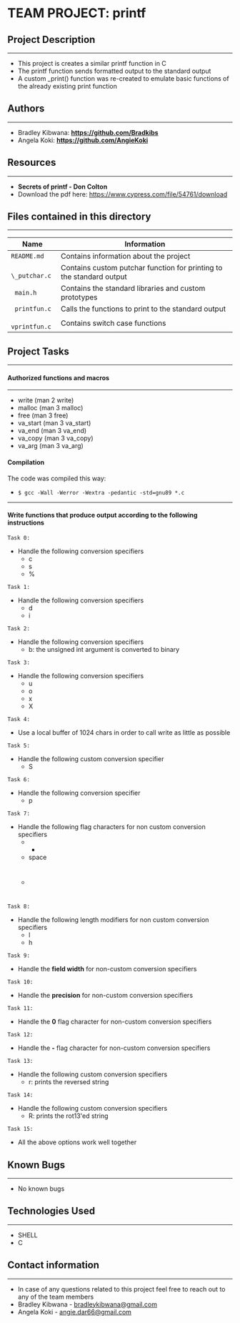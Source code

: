 # TEAM  PROJECT:  printf

## Project  Description
_______________________

* This project is creates a similar printf function in C
* The printf function sends formatted output to the standard output
* A custom \_print() function was re-created to emulate basic functions of the already existing print function

## Authors
__________

* Bradley Kibwana:  **https://github.com/Bradkibs**
* Angela Koki:      **https://github.com/AngieKoki**

## Resources
____________

* **Secrets of printf - Don Colton** 
* Download the pdf here: https://www.cypress.com/file/54761/download


## Files  contained  in  this  directory
____________________________________

|Name                   |Information                                                          |  
|-----------------------|---------------------------------------------------------------------|
|`README.md`            | Contains information about the project                              |
|` \_putchar.c`         | Contains custom putchar function for printing to the standard output|
|` main.h`              | Contains the standard libraries and custom prototypes               |
|` printfun.c`          | Calls the functions to print to the standard output                 |
|` vprintfun.c`         | Contains switch case functions                                      |

## Project  Tasks
________________________


#### Authorized functions and macros
___________________________________

* write (man 2 write)
* malloc (man 3 malloc)
* free (man 3 free)
* va\_start (man 3 va\_start)
* va\_end (man 3 va\_end)
* va\_copy (man 3 va\_copy)
* va\_arg (man 3 va\_arg)

#### Compilation 

The code was compiled this way:

* `$ gcc -Wall -Werror -Wextra -pedantic -std=gnu89 *.c` 
-------------------------------------------------------------------------------

#### Write functions that produce output according to the following instructions
 
`Task 0:`
* Handle the following conversion specifiers
	- c
	- s
	- %

`Task 1:`
* Handle the following conversion specifiers
	- d
	- i

`Task 2:`
* Handle the following conversion specifiers
	- b: the unsigned int argument is converted to binary

`Task 3:`
* Handle the following conversion specifiers
	- u
	- o
	- x
	- X

`Task 4:`
* Use a local buffer of 1024 chars in order to call write as little as possible

`Task 5:`
* Handle the following custom conversion specifier
	- S

`Task 6:`
* Handle the following conversion specifier
	- p

`Task 7:`
* Handle the following flag characters for non custom conversion specifiers
	- +
	- space
	- #

`Task 8:`
* Handle the following length modifiers for non custom conversion specifiers
	- l
	- h

`Task 9:`
* Handle the **field width** for non-custom conversion specifiers

`Task 10:`
* Handle the **precision** for non-custom conversion specifiers

`Task 11:`
* Handle the **0** flag character for non-custom conversion specifiers

`Task 12:`
* Handle the **-** flag character for non-custom conversion specifiers

`Task 13:`
* Handle the following custom conversion specifiers
	- r: prints the reversed string

`Task 14:`
* Handle the following custom conversion specifiers
	- R: prints the rot13'ed string

`Task 15:`
* All the above options work well together

## Known Bugs
_____________

* No known bugs

## Technologies Used
____________________

* SHELL
* C

## Contact information
______________________

* In case of any questions related to this project feel free to reach out to any of the team members
* Bradley Kibwana - bradleykibwana@gmail.com
* Angela Koki - angie.dar66@gmail.com
